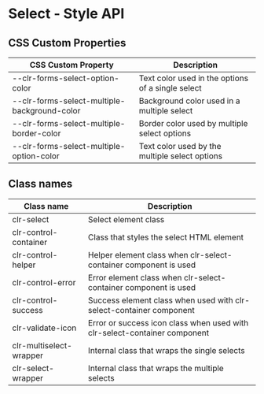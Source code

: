 # Select - Style API

## CSS Custom Properties

| CSS Custom Property                          | Description                                       |
| -------------------------------------------- | ------------------------------------------------- |
| --clr-forms-select-option-color              | Text color used in the options of a single select |
| --clr-forms-select-multiple-background-color | Background color used in a multiple select        |
| --clr-forms-select-multiple-border-color     | Border color used by multiple select options      |
| --clr-forms-select-multiple-option-color     | Text color used by the multiple select options    |

## Class names

| Class name              | Description                                                               |
| ----------------------- | ------------------------------------------------------------------------- |
| clr-select              | Select element class                                                      |
| clr-control-container   | Class that styles the select HTML element                                 |
| clr-control-helper      | Helper element class when clr-select-container component is used          |
| clr-control-error       | Error element class when clr-select-container component is used           |
| clr-control-success     | Success element class when used with clr-select-container component       |
| clr-validate-icon       | Error or success icon class when used with clr-select-container component |
| clr-multiselect-wrapper | Internal class that wraps the single selects                              |
| clr-select-wrapper      | Internal class that wraps the multiple selects                            |
